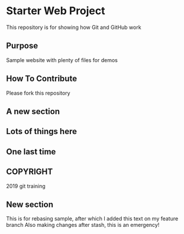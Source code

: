 # Starter Web Project

This repository is for showing how Git and GitHub work

## Purpose

Sample website with plenty of files for demos

## How To Contribute

Please fork this repository

## A new section

## Lots of things here

## One last time

## COPYRIGHT

2019 git training

## New section

This is for rebasing sample, after which I added this text on my feature branch
Also making changes after stash, this is an emergency!